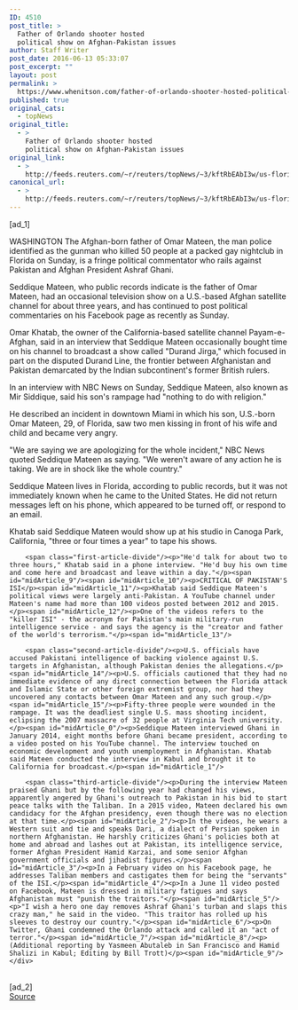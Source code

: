 ```yaml
---
ID: 4510
post_title: >
  Father of Orlando shooter hosted
  political show on Afghan-Pakistan issues
author: Staff Writer
post_date: 2016-06-13 05:33:07
post_excerpt: ""
layout: post
permalink: >
  https://www.whenitson.com/father-of-orlando-shooter-hosted-political-show-on-afghan-pakistan-issues/
published: true
original_cats:
  - topNews
original_title:
  - >
    Father of Orlando shooter hosted
    political show on Afghan-Pakistan issues
original_link:
  - >
    http://feeds.reuters.com/~r/reuters/topNews/~3/kftRbEAbI3w/us-florida-shooting-father-idUSKCN0YY109
canonical_url:
  - >
    http://feeds.reuters.com/~r/reuters/topNews/~3/kftRbEAbI3w/us-florida-shooting-father-idUSKCN0YY109
---
```

 [ad_1]
<br><div id="articleText">
<span id="midArticle_start"/>

<span id="midArticle_0"/><span class="focusParagraph" readability="6"><p><span class="articleLocation">WASHINGTON</span> The Afghan-born father of Omar Mateen, the man police identified as the gunman who killed 50 people at a packed gay nightclub in Florida on Sunday, is a fringe political commentator who rails against Pakistan and Afghan President Ashraf Ghani.</p></span><span id="midArticle_1"/><p>Seddique Mateen, who public records indicate is the father of Omar Mateen, had an occasional television show on a U.S.-based Afghan satellite channel for about three years, and has continued to post political commentaries on his Facebook page as recently as Sunday.</p><span id="midArticle_2"/><p>Omar Khatab, the owner of the California-based satellite channel Payam-e-Afghan, said in an interview that Seddique Mateen occasionally bought time on his channel to broadcast a show called "Durand Jirga," which focused in part on the disputed Durand Line, the frontier between Afghanistan and Pakistan demarcated by the Indian subcontinent's former British rulers.</p><span id="midArticle_3"/><p>In an interview with NBC News on Sunday, Seddique Mateen, also known as Mir Siddique, said his son's rampage had "nothing to do with religion."</p><span id="midArticle_4"/><p>He described an incident in downtown Miami in which his son, U.S.-born Omar Mateen, 29, of Florida, saw two men kissing in front of his wife and child and became very angry.</p><span id="midArticle_5"/><p>"We are saying we are apologizing for the whole incident," NBC News quoted Seddique Mateen as saying. "We weren't aware of any action he is taking. We are in shock like the whole country."</p><span id="midArticle_6"/><p>Seddique Mateen lives in Florida, according to public records, but it was not immediately known when he came to the United States. He did not return messages left on his phone, which appeared to be turned off, or respond to an email.</p><span id="midArticle_7"/><p>Khatab said Seddique Mateen would show up at his studio in Canoga Park, California, "three or four times a year" to tape his shows.</p><span id="midArticle_8"/>
        
        <span class="first-article-divide"/><p>"He'd talk for about two to three hours," Khatab said in a phone interview. "He'd buy his own time and come here and broadcast and leave within a day."</p><span id="midArticle_9"/><span id="midArticle_10"/><p>CRITICAL OF PAKISTAN'S ISI</p><span id="midArticle_11"/><p>Khatab said Seddique Mateen's political views were largely anti-Pakistan. A YouTube channel under Mateen's name had more than 100 videos posted between 2012 and 2015.</p><span id="midArticle_12"/><p>One of the videos refers to the "killer ISI" - the acronym for Pakistan's main military-run intelligence service - and says the agency is the "creator and father of the world's terrorism."</p><span id="midArticle_13"/>
        
        <span class="second-article-divide"/><p>U.S. officials have accused Pakistani intelligence of backing violence against U.S. targets in Afghanistan, although Pakistan denies the allegations.</p><span id="midArticle_14"/><p>U.S. officials cautioned that they had no immediate evidence of any direct connection between the Florida attack and Islamic State or other foreign extremist group, nor had they uncovered any contacts between Omar Mateen and any such group.</p><span id="midArticle_15"/><p>Fifty-three people were wounded in the rampage. It was the deadliest single U.S. mass shooting incident, eclipsing the 2007 massacre of 32 people at Virginia Tech university.</p><span id="midArticle_0"/><p>Seddique Mateen interviewed Ghani in January 2014, eight months before Ghani became president, according to a video posted on his YouTube channel. The interview touched on economic development and youth unemployment in Afghanistan. Khatab said Mateen conducted the interview in Kabul and brought it to California for broadcast.</p><span id="midArticle_1"/>
        
        <span class="third-article-divide"/><p>During the interview Mateen praised Ghani but by the following year had changed his views, apparently angered by Ghani's outreach to Pakistan in his bid to start peace talks with the Taliban. In a 2015 video, Mateen declared his own candidacy for the Afghan presidency, even though there was no election at that time.</p><span id="midArticle_2"/><p>In the videos, he wears a Western suit and tie and speaks Dari, a dialect of Persian spoken in northern Afghanistan. He harshly criticizes Ghani's policies both at home and abroad and lashes out at Pakistan, its intelligence service, former Afghan President Hamid Karzai, and some senior Afghan government officials and jihadist figures.</p><span id="midArticle_3"/><p>In a February video on his Facebook page, he addresses Taliban members and castigates them for being the "servants" of the ISI.</p><span id="midArticle_4"/><p>In a June 11 video posted on Facebook, Mateen is dressed in military fatigues and says Afghanistan must "punish the traitors."</p><span id="midArticle_5"/><p>"I wish a hero one day removes Ashraf Ghani's turban and slaps this crazy man," he said in the video. "This traitor has rolled up his sleeves to destroy our country."</p><span id="midArticle_6"/><p>On Twitter, Ghani condemned the Orlando attack and called it an "act of terror."</p><span id="midArticle_7"/><span id="midArticle_8"/><p> (Additional reporting by Yasmeen Abutaleb in San Francisco and Hamid Shalizi in Kabul; Editing by Bill Trott)</p><span id="midArticle_9"/></div>
<br>[ad_2]
<br><a href="http://feeds.reuters.com/~r/reuters/topNews/~3/kftRbEAbI3w/us-florida-shooting-father-idUSKCN0YY109">Source </a>